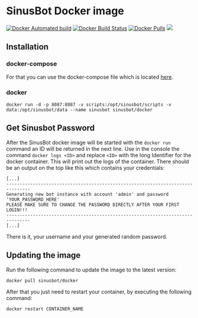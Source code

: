 # SinusBot Docker image

[![Docker Automated build](https://img.shields.io/docker/automated/sinusbot/docker.svg)](https://hub.docker.com/r/sinusbot/docker/)
[![Docker Build Status](https://img.shields.io/docker/build/sinusbot/docker.svg)](https://hub.docker.com/r/sinusbot/docker/builds/)
[![Docker Pulls](https://img.shields.io/docker/pulls/sinusbot/docker.svg)](https://hub.docker.com/r/sinusbot/docker/)
[![](https://images.microbadger.com/badges/image/sinusbot/docker.svg)](https://microbadger.com/images/sinusbot/docker "Get your own image badge on microbadger.com")

## Installation

### docker-compose

For that you can use the docker-compose file which is located [here](docker-compose.yml).

### docker

```
docker run -d -p 8087:8087 -v scripts:/opt/sinusbot/scripts -v data:/opt/sinusbot/data --name sinusbot sinusbot/docker
```

## Get Sinusbot Password

After the SinusBot docker image will be started with the `docker run` command an ID will be returned in the next line.
Use in the console the command `docker logs <ID>` and replace `<ID>` with the long Identifier for the docker container. This will print out the logs of the container.
There should be an output on the top like this which contains your credentials:
```
[...]
-------------------------------------------------------------------------------
Generating new bot instance with account 'admin' and password 'YOUR_PASSWORD_HERE'
PLEASE MAKE SURE TO CHANGE THE PASSWORD DIRECTLY AFTER YOUR FIRST LOGIN!!!
-------------------------------------------------------------------------------
[...]
```
There is it, your username and your generated random password.

## Updating the image

Run the following command to update the image to the latest version:

```
docker pull sinusbot/docker
```

After that you just need to restart your container, by executing the following command:

```
docker restart CONTAINER_NAME
```
